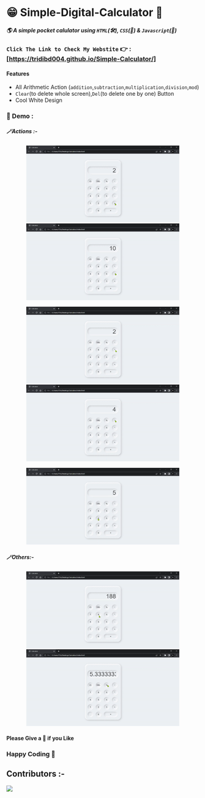 # 😁 Simple-Digital-Calculator 🧮

##### 🌎 A simple pocket calulator using `HTML`(🛠️), `CSS`(🎨) & `Javascript`(🧠) 

### `Click The Link to Check My Webstite` 👉 : [https://tridibd004.github.io/Simple-Calculator/]

#### Features

- All Arithmetic Action (`addition`,`subtraction`,`multiplication`,`division`,`mod`)
- `Clear`(to delete whole screen),`Del`(to delete one by one) Button
- Cool White Design

### 🔮 Demo :

##### 🪄Actions :- 

<p align="center">
  <img src="https://github.com/TridibD004/Simple-Calculator/blob/main/src/addition.gif"width="400" height="200">
  <img src="https://github.com/TridibD004/Simple-Calculator/blob/main/src/subtracttion.gif"width="400" height="200">
</p> 
<p align="center">
  <img src="https://github.com/TridibD004/Simple-Calculator/blob/main/src/multi.gif"width="400" height="200">
  <img src="https://github.com/TridibD004/Simple-Calculator/blob/main/src/div.gif"width="400" height="200">
</p> 
<p align="center">
  <img src="https://github.com/TridibD004/Simple-Calculator/blob/main/src/mod.gif"width="400" height="200">
</p>

##### 🪄Others:-

<p align="center">
  <img src="https://github.com/TridibD004/Simple-Calculator/blob/main/src/del.gif"width="400" height="200">
  <img src="https://github.com/TridibD004/Simple-Calculator/blob/main/src/clear.gif"width="400" height="200">
</p> 

#### Please Give a 🌟 if you Like

###                 Happy Coding  💟

## Contributors :-


<!-- Copy-paste in your Readme.md file -->

<a href = "https://github.com/Tanu-N-Prabhu/Python/graphs/contributors">
  <img src = "https://contrib.rocks/image?repo=TridibD004/Simple-Calculator"/>
</a>
